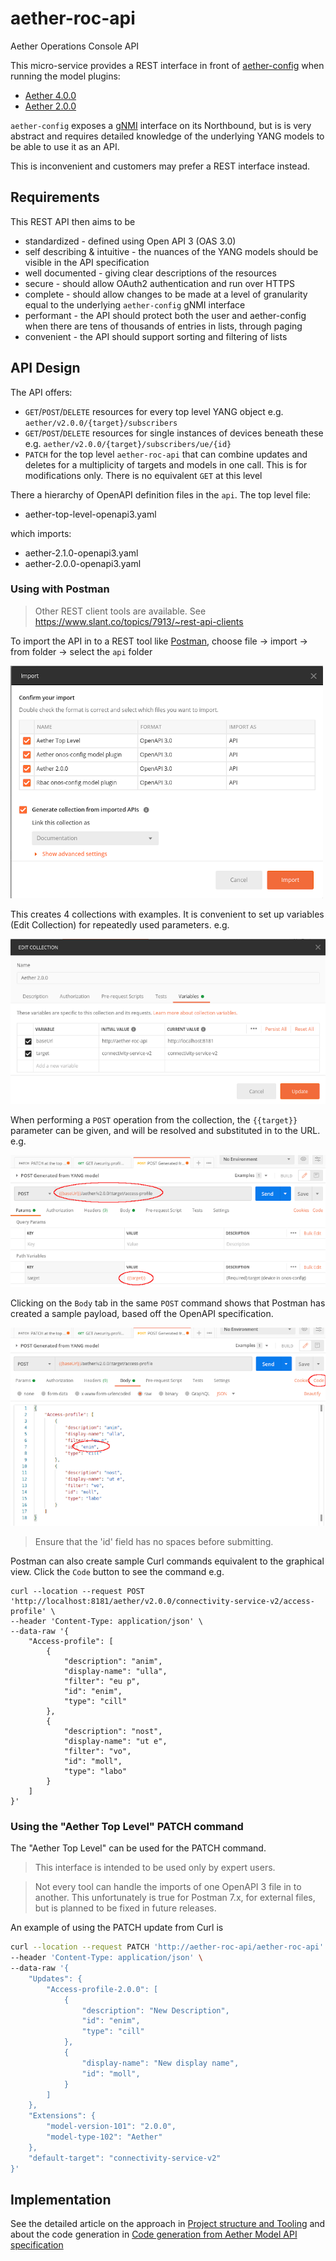 <!--
SPDX-FileCopyrightText: 2020-present Open Networking Foundation <info@opennetworking.org>

SPDX-License-Identifier: Apache-2.0
-->

# aether-roc-api
Aether Operations Console API

This micro-service provides a REST interface in front of [aether-config] when running the model plugins:

* [Aether 4.0.0]
* [Aether 2.0.0]

`aether-config` exposes a [gNMI] interface on its Northbound, but is is very abstract 
and requires detailed knowledge of the underlying YANG models
to be able to use it as an API.

This is inconvenient and customers may prefer a REST interface instead.

## Requirements
This REST API then aims to be

* standardized - defined using Open API 3 (OAS 3.0)
* self describing & intuitive - the nuances of the YANG models should be visible in the API specification
* well documented - giving clear descriptions of the resources
* secure - should allow OAuth2 authentication and run over HTTPS
* complete - should allow changes to be made at a level of granularity
  equal to the underlying `aether-config` gNMI interface
* performant - the API should protect both the user and aether-config when there
  are tens of thousands of entries in lists, through paging
* convenient - the API should support sorting and filtering of lists

## API Design
The API offers:

* `GET`/`POST`/`DELETE` resources for every top level YANG object e.g. `aether/v2.0.0/{target}/subscribers`
* `GET`/`POST`/`DELETE` resources for single instances of devices beneath these e.g. `aether/v2.0.0/{target}/subscribers/ue/{id}`
* `PATCH` for the top level `aether-roc-api` that can combine updates and deletes
  for a multiplicity of targets and models in one call.
  This is for modifications only. There is no equivalent `GET` at this level

There a hierarchy of OpenAPI definition files in the `api`. The top level file:

* aether-top-level-openapi3.yaml

which imports:

* aether-2.1.0-openapi3.yaml
* aether-2.0.0-openapi3.yaml

### Using with Postman
> Other REST client tools are available. See https://www.slant.co/topics/7913/~rest-api-clients

To import the API in to a REST tool like [Postman], choose file -> import -> from folder -> select the `api` folder

![postman_import](docs/images/postman_import.png)

This creates 4 collections with examples. It is convenient to set up variables (Edit Collection)
for repeatedly used parameters. e.g.

![postman_variables](docs/images/postman-variables.png)

When performing a `POST` operation from the collection, the `{{target}}` parameter can be given,
and will be resolved and substituted in to the URL. e.g.

![postman-post-params](docs/images/postman-post-params.png)

Clicking on the `Body` tab in the same `POST` command shows that Postman has created a
sample payload, based off the OpenAPI specification. 

![postman-post-body](docs/images/postman-post-body.png)
> Ensure that the 'id' field has no spaces before submitting.

Postman can also create sample Curl commands equivalent to the graphical view.
Click the `Code` button to see the command e.g.

```
curl --location --request POST 'http://localhost:8181/aether/v2.0.0/connectivity-service-v2/access-profile' \
--header 'Content-Type: application/json' \
--data-raw '{
    "Access-profile": [
        {
            "description": "anim",
            "display-name": "ulla",
            "filter": "eu p",
            "id": "enim",
            "type": "cill"
        },
        {
            "description": "nost",
            "display-name": "ut e",
            "filter": "vo",
            "id": "moll",
            "type": "labo"
        }
    ]
}'
```

### Using the "Aether Top Level" PATCH command
The "Aether Top Level" can be used for the PATCH command.
> This interface is intended to be used only by expert users.

> Not every tool can handle the imports of one OpenAPI 3 file in to another. This unfortunately is true for Postman 7.x,
> for external files, but is planned to be fixed in future releases.

An example of using the PATCH update from Curl is
```bash
curl --location --request PATCH 'http://aether-roc-api/aether-roc-api' \
--header 'Content-Type: application/json' \
--data-raw '{
    "Updates": {
        "Access-profile-2.0.0": [
            {
                "description": "New Description",
                "id": "enim",
                "type": "cill"
            },
            {
                "display-name": "New display name",
                "id": "moll",
            }
        ]
    },
    "Extensions": {
        "model-version-101": "2.0.0",
        "model-type-102": "Aether"
    },
    "default-target": "connectivity-service-v2"
}'
```

## Implementation
See the detailed article on the approach in [Project structure and Tooling](./docs/README.md)
and about the code generation in [Code generation from Aether Model API specification](./docs/code-generation.md)

[gNMI]: https://github.com/openconfig/gnmi
[Open API 3]: http://spec.openapis.org/oas/v3.0.3
[aether-config]: https://github.com/onosproject/onos-config
[oapi-codegen]: https://github.com/deepmap/oapi-codegen
[Aether 2.0.0]: https://github.com/onosproject/config-models/tree/master/modelplugin/aether-2.0.0
[Aether 4.0.0]: https://github.com/onosproject/config-models/tree/master/modelplugin/aether-4.0.0
[Postman]: https://www.postman.com/